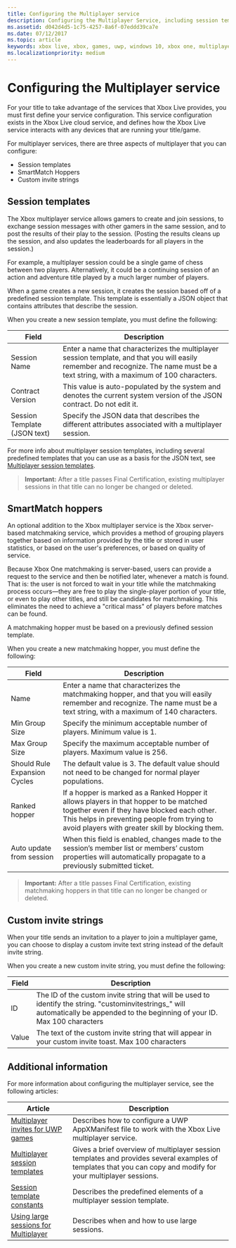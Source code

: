 ```yaml
---
title: Configuring the Multiplayer service
description: Configuring the Multiplayer Service, including session templates, SmartMatch hoppers, and custom invite strings.
ms.assetid: d042d4d5-1c75-4257-8a6f-07eddd39ca7e
ms.date: 07/12/2017
ms.topic: article
keywords: xbox live, xbox, games, uwp, windows 10, xbox one, multiplayer, service configuration, session template, custom invite string, smartmatch hopper
ms.localizationpriority: medium
---
```


# Configuring the Multiplayer service

For your title to take advantage of the services that Xbox Live provides, you must first define your service configuration.
This service configuration exists in the Xbox Live cloud service, and defines how the Xbox Live service interacts with any devices that are running your title/game.

For multiplayer services, there are three aspects of multiplayer that you can configure:
* Session templates
* SmartMatch Hoppers
* Custom invite strings


## Session templates

The Xbox multiplayer service allows gamers to create and join sessions, to exchange session messages with other gamers in the same session, and to post the results of their play to the session.
(Posting the results cleans up the session, and also updates the leaderboards for all players in the session.)

For example, a multiplayer session could be a single game of chess between two players.
Alternatively, it could be a continuing session of an action and adventure title played by a much larger number of players.

When a game creates a new session, it creates the session based off of a predefined session template.
This template is essentially a JSON object that contains attributes that describe the session.

When you create a new session template, you must define the following:

| Field | Description |
| --- | --- |
| Session Name | Enter a name that characterizes the multiplayer session template, and that you will easily remember and recognize. The name must be a text string, with a maximum of 100 characters. |
| Contract Version | This value is auto-populated by the system and denotes the current system version of the JSON contract. Do not edit it. |
| Session Template (JSON text) | Specify the JSON data that describes the different attributes associated with a multiplayer session. |

For more info about multiplayer session templates, including several predefined templates that you can use as a basis for the JSON text, see [Multiplayer session templates](../mpsd/concepts/live-session-templates.md).

> **Important:** After a title passes Final Certification, existing multiplayer sessions in that title can no longer be changed or deleted.


## SmartMatch hoppers

An optional addition to the Xbox multiplayer service is the Xbox server-based matchmaking service, which provides a method of grouping players together based on information provided by the title or stored in user statistics, or based on the user's preferences, or based on quality of service.

Because Xbox One matchmaking is server-based, users can provide a request to the service and then be notified later, whenever a match is found.
That is: the user is not forced to wait in your title while the matchmaking process occurs—they are free to play the single-player portion of your title, or even to play other titles, and still be candidates for matchmaking.
This eliminates the need to achieve a "critical mass" of players before matches can be found.

A matchmaking hopper must be based on a previously defined session template.

When you create a new matchmaking hopper, you must define the following:

| Field | Description |
|---|---|
|Name| Enter a name that characterizes the matchmaking hopper, and that you will easily remember and recognize. The name must be a text string, with a maximum of 140 characters. |
| Min Group Size | Specify the minimum acceptable number of players. Minimum value is 1. |
| Max Group Size | Specify the maximum acceptable number of players. Maximum value is 256. |
| Should Rule Expansion Cycles | The default value is 3. The default value should not need to be changed for normal player populations. |
| Ranked hopper | If a hopper is marked as a Ranked Hopper it allows players in that hopper to be matched together even if they have blocked each other. This helps in preventing people from trying to avoid players with greater skill by blocking them. |
| Auto update from session | When this field is enabled, changes made to the session’s member list or members’ custom properties will automatically propagate to a previously submitted ticket. |

> **Important:** After a title passes Final Certification, existing matchmaking hoppers in that title can no longer be changed or deleted.


## Custom invite strings

When your title sends an invitation to a player to join a multiplayer game, you can choose to display a custom invite text string instead of the default invite string.

When you create a new custom invite string, you must define the following:

| Field | Description |
|---|---|
| ID | The ID of the custom invite string that will be used to identify the string. "custominvitestrings_" will automatically be appended to the beginning of your ID. Max 100 characters |
| Value | The text of the custom invite string that will appear in your custom invite toast. Max 100 characters |


## Additional information

For more information about configuring the multiplayer service, see the following articles:

**Article** | **Description**
--- | ---
[Multiplayer invites for UWP games](../invites/concepts/live-multiplayer-invite-uwp.md) | Describes how to configure a UWP AppXManifest file to work with the Xbox Live multiplayer service.
[Multiplayer session templates](../mpsd/concepts/live-session-templates.md) | Gives a brief overview of multiplayer session templates and provides several examples of templates that you can copy and modify for your multiplayer sessions.
[Session template constants](../mpsd/concepts/live-session-template-constants.md) | Describes the predefined elements of a multiplayer session template.
[Using large sessions for Multiplayer](../mpsd/concepts/live-large-sessions.md) | Describes when and how to use large sessions.
